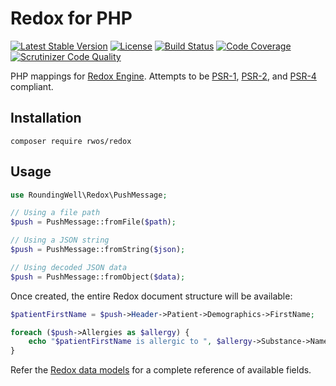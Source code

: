 # Redox for PHP

[![Latest Stable Version](https://img.shields.io/packagist/v/rwos/redox.svg)](https://packagist.org/packages/rwos/redox)
[![License](https://img.shields.io/packagist/l/rwos/redox.svg)](https://github.com/RoundingWellOS/redox-php/blob/master/LICENSE)
[![Build Status](https://travis-ci.org/RoundingWellOS/redox-php.svg)](https://travis-ci.org/RoundingWellOS/redox-php)
[![Code Coverage](https://scrutinizer-ci.com/g/RoundingWellOS/redox-php/badges/coverage.png?b=master)](https://scrutinizer-ci.com/g/RoundingWellOS/redox-php/?branch=master)
[![Scrutinizer Code Quality](https://scrutinizer-ci.com/g/RoundingWellOS/redox-php/badges/quality-score.png?b=master)](https://scrutinizer-ci.com/g/RoundingWellOS/redox-php/?branch=master)

PHP mappings for [Redox Engine](https://www.redoxengine.com/). Attempts to be
[PSR-1](http://www.php-fig.org/psr/psr-1/), [PSR-2](http://www.php-fig.org/psr/psr-2/),
and [PSR-4](http://www.php-fig.org/psr/psr-2/) compliant.

## Installation

```
composer require rwos/redox
```

## Usage

```php
use RoundingWell\Redox\PushMessage;

// Using a file path
$push = PushMessage::fromFile($path);

// Using a JSON string
$push = PushMessage::fromString($json);

// Using decoded JSON data
$push = PushMessage::fromObject($data);
```

Once created, the entire Redox document structure will be available:

```php
$patientFirstName = $push->Header->Patient->Demographics->FirstName;

foreach ($push->Allergies as $allergy) {
    echo "$patientFirstName is allergic to ", $allergy->Substance->Name, "\n";
}
```

Refer the [Redox data models](https://app.redoxengine.com/#/docs/datamodels/) for
a complete reference of available fields.

